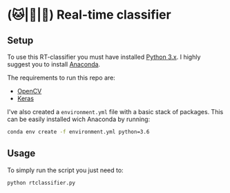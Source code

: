 # (🐱|🐶|🐼) Real-time classifier

## Setup

To use this RT-classifier you must have installed [Python 3.x](https://www.python.org/downloads/). I highly suggest you to install [Anaconda](https://www.anaconda.com/download/).

The requirements to run this repo are:
- [OpenCV](https://opencv.org/)
- [Keras](https://keras.io/)

I've also created a `environment.yml` file with a basic stack of packages. This can be easily installed wich Anaconda by running:
```bash
conda env create -f environment.yml python=3.6
```


## Usage

To simply run the script you just need to:
```bash
python rtclassifier.py
```
